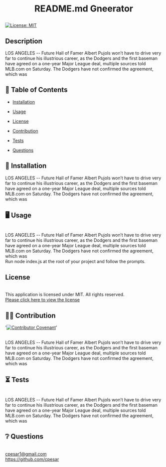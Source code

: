 # <p align="center"> README.md Gneerator </p>
  
  [![License: MIT](https://img.shields.io/badge/License-MIT-yellow.svg)](https://opensource.org/licenses/MIT) 
  <br />

  ## Description
  LOS ANGELES -- Future Hall of Famer Albert Pujols won’t have to drive very far to continue his illustrious career, as the Dodgers and the first baseman have agreed on a one-year Major League deal, multiple sources told MLB.com on Saturday. The Dodgers have not confirmed the agreement, which was
  <br />
  
  
  

  ## :open_book: Table of Contents

  * [Installation](#installation)

  * [Usage](#usage)

  * [License](#license)

  * [Contribution](#contribution)

  * [Tests](#tests)

  * [Questions](#questions)

  

  ## :wrench: Installation
  
  <a name="installation">LOS ANGELES -- Future Hall of Famer Albert Pujols won’t have to drive very far to continue his illustrious career, as the Dodgers and the first baseman have agreed on a one-year Major League deal, multiple sources told MLB.com on Saturday. The Dodgers have not confirmed the agreement, which was</a>
  <br />

  ## :desktop_computer: Usage
  <br />
  <a name="usage">LOS ANGELES -- Future Hall of Famer Albert Pujols won’t have to drive very far to continue his illustrious career, as the Dodgers and the first baseman have agreed on a one-year Major League deal, multiple sources told MLB.com on Saturday. The Dodgers have not confirmed the agreement, which was</a>
  <br />
  Run node index.js at the root of your project and follow the prompts.

  ## License
  <br />This application is licensed under MIT. All rights reserved.<br />[Please click here to view the license](https://opensource.org/licenses/MIT)<br />


  ## :weight_lifting_man: Contribution
  '[![Contributor Covenant](https://img.shields.io/badge/Contributor%20Covenant-2.0-4baaaa.svg)](code_of_conduct.md)'

  <br /><a name="contribution">LOS ANGELES -- Future Hall of Famer Albert Pujols won’t have to drive very far to continue his illustrious career, as the Dodgers and the first baseman have agreed on a one-year Major League deal, multiple sources told MLB.com on Saturday. The Dodgers have not confirmed the agreement, which was</a><br />
  

  ## 	:hourglass_flowing_sand: Tests
  <br />
  <a name="tests">LOS ANGELES -- Future Hall of Famer Albert Pujols won’t have to drive very far to continue his illustrious career, as the Dodgers and the first baseman have agreed on a one-year Major League deal, multiple sources told MLB.com on Saturday. The Dodgers have not confirmed the agreement, which was</a>
  <br />

  ## :grey_question: Questions
  <br /><a name = "email">cpesar1@gmail.com<br /></a><a name = "questions">https://github.com/cpesar</a>
  <br />

  

